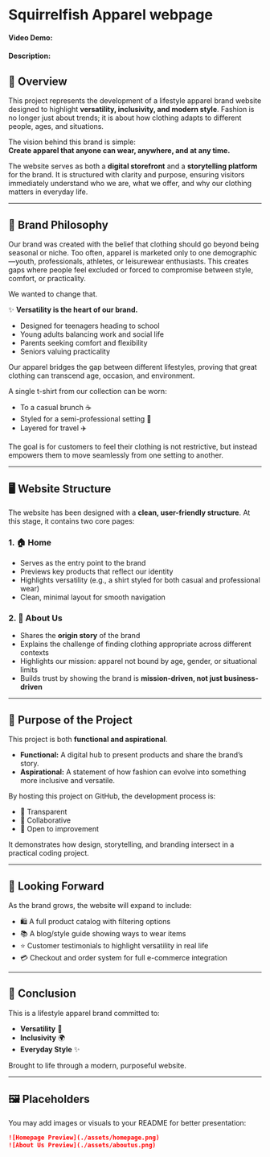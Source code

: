 # Squirrelfish Apparel webpage
#### Video Demo:  <URL HERE>
#### Description:

## 🌟 Overview  
This project represents the development of a lifestyle apparel brand website designed to highlight **versatility, inclusivity, and modern style**. Fashion is no longer just about trends; it is about how clothing adapts to different people, ages, and situations.  

The vision behind this brand is simple:  
**Create apparel that anyone can wear, anywhere, and at any time.**  

The website serves as both a **digital storefront** and a **storytelling platform** for the brand. It is structured with clarity and purpose, ensuring visitors immediately understand who we are, what we offer, and why our clothing matters in everyday life.  

---

## 👕 Brand Philosophy  
Our brand was created with the belief that clothing should go beyond being seasonal or niche. Too often, apparel is marketed only to one demographic—youth, professionals, athletes, or leisurewear enthusiasts. This creates gaps where people feel excluded or forced to compromise between style, comfort, or practicality.  

We wanted to change that.  

✨ **Versatility is the heart of our brand.**  
- Designed for teenagers heading to school  
- Young adults balancing work and social life  
- Parents seeking comfort and flexibility  
- Seniors valuing practicality  

Our apparel bridges the gap between different lifestyles, proving that great clothing can transcend age, occasion, and environment.  

A single t-shirt from our collection can be worn:  
- To a casual brunch ☕  
- Styled for a semi-professional setting 💼  
- Layered for travel ✈️  

The goal is for customers to feel their clothing is not restrictive, but instead empowers them to move seamlessly from one setting to another.  

---

## 🖥️ Website Structure  

The website has been designed with a **clean, user-friendly structure**. At this stage, it contains two core pages:  

### 1. 🏠 Home  
- Serves as the entry point to the brand  
- Previews key products that reflect our identity  
- Highlights versatility (e.g., a shirt styled for both casual and professional wear)  
- Clean, minimal layout for smooth navigation  

### 2. 📖 About Us  
- Shares the **origin story** of the brand  
- Explains the challenge of finding clothing appropriate across different contexts  
- Highlights our mission: apparel not bound by age, gender, or situational limits  
- Builds trust by showing the brand is **mission-driven, not just business-driven**  

---

## 🎯 Purpose of the Project  

This project is both **functional and aspirational**.  

- **Functional:** A digital hub to present products and share the brand’s story.  
- **Aspirational:** A statement of how fashion can evolve into something more inclusive and versatile.  

By hosting this project on GitHub, the development process is:  
- 📂 Transparent  
- 🤝 Collaborative  
- 🚀 Open to improvement  

It demonstrates how design, storytelling, and branding intersect in a practical coding project.  

---

## 🔮 Looking Forward  

As the brand grows, the website will expand to include:  
- 🛍️ A full product catalog with filtering options  
- 📚 A blog/style guide showing ways to wear items  
- ⭐ Customer testimonials to highlight versatility in real life  
- 💳 Checkout and order system for full e-commerce integration  

---

## 📌 Conclusion  

This is a lifestyle apparel brand committed to:  
- **Versatility** 👕  
- **Inclusivity** 🌍  
- **Everyday Style** ✨  

Brought to life through a modern, purposeful website.  

---

## 🖼️ Placeholders  

You may add images or visuals to your README for better presentation:  

```markdown
![Homepage Preview](./assets/homepage.png)  
![About Us Preview](./assets/aboutus.png)  

